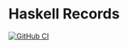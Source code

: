 # Haskell Records

[![GitHub CI](https://github.com/byteally/rec/workflows/CI/badge.svg)](https://github.com/byteally/rec/actions)

